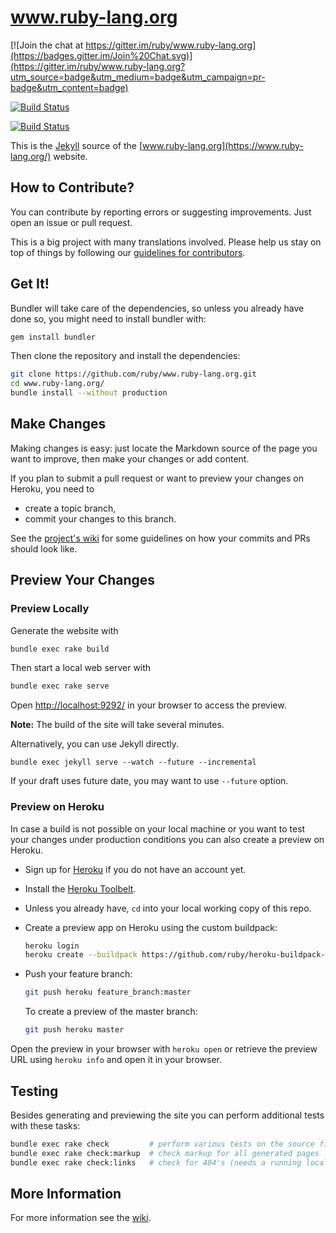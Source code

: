 www.ruby-lang.org
=================

[![Join the chat at https://gitter.im/ruby/www.ruby-lang.org](https://badges.gitter.im/Join%20Chat.svg)](https://gitter.im/ruby/www.ruby-lang.org?utm_source=badge&utm_medium=badge&utm_campaign=pr-badge&utm_content=badge)

[![Build Status](https://github.com/ruby/www.ruby-lang.org/workflows/ci/badge.svg)](https://github.com/ruby/www.ruby-lang.org/actions?query=branch%3Amaster)

[![Build Status](https://travis-ci.org/ruby/www.ruby-lang.org.svg?branch=master)](https://travis-ci.org/ruby/www.ruby-lang.org)

This is the [Jekyll](http://www.jekyllrb.com/) source of
the [www.ruby-lang.org](https://www.ruby-lang.org/) website.

## How to Contribute?

You can contribute by reporting errors or suggesting improvements.
Just open an issue or pull request.

This is a big project with many translations involved.
Please help us stay on top of things by following our
[guidelines for contributors](https://github.com/ruby/www.ruby-lang.org/wiki).

## Get It!

Bundler will take care of the dependencies, so unless you
already have done so, you might need to install bundler with:

``` sh
gem install bundler
```

Then clone the repository and install the dependencies:

``` sh
git clone https://github.com/ruby/www.ruby-lang.org.git
cd www.ruby-lang.org/
bundle install --without production
```

## Make Changes

Making changes is easy:
just locate the Markdown source of the page you want to improve,
then make your changes or add content.

If you plan to submit a pull request or want to preview your changes
on Heroku, you need to

* create a topic branch,
* commit your changes to this branch.

See the [project's wiki][wiki] for some guidelines on how
your commits and PRs should look like.

## Preview Your Changes

### Preview Locally

Generate the website with

``` sh
bundle exec rake build
```

Then start a local web server with

``` sh
bundle exec rake serve
```

Open [http://localhost:9292/](http://localhost:9292/)
in your browser to access the preview.

**Note:** The build of the site will take several minutes.

Alternatively, you can use Jekyll directly.

```
bundle exec jekyll serve --watch --future --incremental
```

If your draft uses future date, you may want to use `--future` option.

### Preview on Heroku

In case a build is not possible on your local machine
or you want to test your changes under production conditions
you can also create a preview on Heroku.

  * Sign up for [Heroku](http://www.heroku.com) if you do not have
    an account yet.

  * Install the [Heroku Toolbelt](https://toolbelt.heroku.com).

  * Unless you already have, `cd` into your local working copy of this repo.

  * Create a preview app on Heroku using the custom buildpack:

    ``` sh
    heroku login
    heroku create --buildpack https://github.com/ruby/heroku-buildpack-www-ruby-lang.git
    ```

  * Push your feature branch:

    ``` sh
    git push heroku feature_branch:master
    ```

    To create a preview of the master branch:

    ``` sh
    git push heroku master
    ```

Open the preview in your browser with `heroku open` or
retrieve the preview URL using `heroku info` and open it in your browser.


## Testing

Besides generating and previewing the site
you can perform additional tests with these tasks:

``` sh
bundle exec rake check         # perform various tests on the source files
bundle exec rake check:markup  # check markup for all generated pages
bundle exec rake check:links   # check for 404's (needs a running local server)
```

## More Information

For more information see the [wiki][wiki].

[wiki]: https://github.com/ruby/www.ruby-lang.org/wiki
